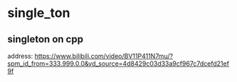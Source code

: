 # single_ton
## singleton on cpp
address: https://www.bilibili.com/video/BV11P411N7mu/?spm_id_from=333.999.0.0&vd_source=4d8429c03d33a9cf967c7dcefd21ef9f
